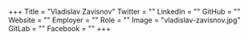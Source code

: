 +++
Title = "Vladislav Zavisnov"
Twitter = ""
LinkedIn = ""
GitHub = ""
Website = ""
Employer = ""
Role = ""
Image = "vladislav-zavisnov.jpg"
GitLab = ""
Facebook = ""
+++

